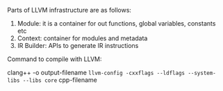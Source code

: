 Parts of LLVM infrastructure are as follows:

1. Module: it is a container for out functions, global variables, constants etc
2. Context: container for modules and metadata
3. IR Builder: APIs to generate IR instructions

Command to compile with LLVM:

clang++ -o output-filename `llvm-config -cxxflags --ldflags --system-libs --libs core` cpp-filename
